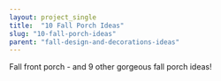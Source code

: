 ```yaml
---
layout: project_single
title:  "10 Fall Porch Ideas"
slug: "10-fall-porch-ideas"
parent: "fall-design-and-decorations-ideas"
---
```

Fall front porch - and 9 other gorgeous fall porch ideas!